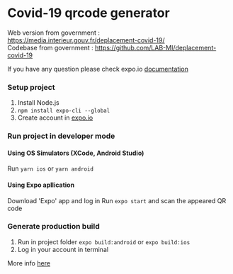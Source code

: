 # Covid-19 qrcode generator
Web version from government : https://media.interieur.gouv.fr/deplacement-covid-19/  
Codebase from government : https://github.com/LAB-MI/deplacement-covid-19


If you have any question please check expo.io [documentation](https://docs.expo.io/versions/latest/)

### Setup project

1. Install Node.js
2. `npm install expo-cli --global`
3. Create account in [expo.io](expo.io)

### Run project in developer mode

#### Using OS Simulators (XCode, Android Studio)
Run `yarn ios` or `yarn android`

#### Using Expo apllication
Download 'Expo' app and log in
Run `expo start` and scan the appeared QR code

### Generate production build

1. Run in project folder `expo build:android` or `expo build:ios`
2. Log in your account in terminal

More info [here](https://docs.expo.io/versions/latest/distribution/building-standalone-apps/)